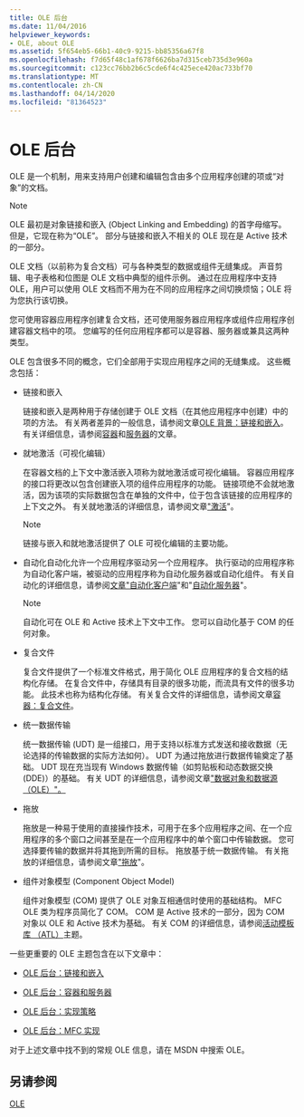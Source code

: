 ```yaml
---
title: OLE 后台
ms.date: 11/04/2016
helpviewer_keywords:
- OLE, about OLE
ms.assetid: 5f654eb5-66b1-40c9-9215-bb85356a67f8
ms.openlocfilehash: f7d65f48c1af678f6626ba7d315ceb735d3e960a
ms.sourcegitcommit: c123cc76bb2b6c5cde6f4c425ece420ac733bf70
ms.translationtype: MT
ms.contentlocale: zh-CN
ms.lasthandoff: 04/14/2020
ms.locfileid: "81364523"
---
```

# <a name="ole-background"></a>OLE 后台

OLE 是一个机制，用来支持用户创建和编辑包含由多个应用程序创建的项或“对象”的文档。

> [!NOTE]
> OLE 最初是对象链接和嵌入 (Object Linking and Embedding) 的首字母缩写。 但是，它现在称为“OLE”。 部分与链接和嵌入不相关的 OLE 现在是 Active 技术的一部分。

OLE 文档（以前称为复合文档）可与各种类型的数据或组件无缝集成。 声音剪辑、电子表格和位图是 OLE 文档中典型的组件示例。 通过在应用程序中支持 OLE，用户可以使用 OLE 文档而不用为在不同的应用程序之间切换烦恼；OLE 将为您执行该切换。

您可使用容器应用程序创建复合文档，还可使用服务器应用程序或组件应用程序创建容器文档中的项。 您编写的任何应用程序都可以是容器、服务器或兼具这两种类型。

OLE 包含很多不同的概念，它们全部用于实现应用程序之间的无缝集成。 这些概念包括：

- 链接和嵌入

   链接和嵌入是两种用于存储创建于 OLE 文档（在其他应用程序中创建）中的项的方法。 有关两者差异的一般信息，请参阅文章[OLE 背景：链接和嵌入](../mfc/ole-background-linking-and-embedding.md)。 有关详细信息，请参阅[容器](../mfc/containers.md)和[服务器](../mfc/servers.md)的文章。

- 就地激活（可视化编辑）

   在容器文档的上下文中激活嵌入项称为就地激活或可视化编辑。 容器应用程序的接口将更改以包含创建嵌入项的组件应用程序的功能。 链接项绝不会就地激活，因为该项的实际数据包含在单独的文件中，位于包含该链接的应用程序的上下文之外。 有关就地激活的详细信息，请参阅文章["激活](../mfc/activation-cpp.md)"。

   > [!NOTE]
   > 链接与嵌入和就地激活提供了 OLE 可视化编辑的主要功能。

- 自动化自动化允许一个应用程序驱动另一个应用程序。 执行驱动的应用程序称为自动化客户端，被驱动的应用程序称为自动化服务器或自动化组件。 有关自动化的详细信息，请参阅[文章"自动化客户端](../mfc/automation-clients.md)"和"[自动化服务器](../mfc/automation-servers.md)"。

   > [!NOTE]
   > 自动化可在 OLE 和 Active 技术上下文中工作。 您可以自动化基于 COM 的任何对象。

- 复合文件

   复合文件提供了一个标准文件格式，用于简化 OLE 应用程序的复合文档的结构化存储。 在复合文件中，存储具有目录的很多功能，而流具有文件的很多功能。 此技术也称为结构化存储。 有关复合文件的详细信息，请参阅文章[容器：复合文件](../mfc/containers-compound-files.md)。

- 统一数据传输

   统一数据传输 (UDT) 是一组接口，用于支持以标准方式发送和接收数据（无论选择的传输数据的实际方法如何）。 UDT 为通过拖放进行数据传输奠定了基础。 UDT 现在充当现有 Windows 数据传输（如剪贴板和动态数据交换 (DDE)）的基础。 有关 UDT 的详细信息，请参阅文章["数据对象和数据源 （OLE）"。](../mfc/data-objects-and-data-sources-ole.md)

- 拖放

   拖放是一种易于使用的直接操作技术，可用于在多个应用程序之间、在一个应用程序的多个窗口之间甚至是在一个应用程序中的单个窗口中传输数据。 您可选择要传输的数据并将其拖到所需的目标。 拖放基于统一数据传输。 有关拖放的详细信息，请参阅文章["拖放](../mfc/drag-and-drop-ole.md)"。

- 组件对象模型 (Component Object Model)

   组件对象模型 (COM) 提供了 OLE 对象互相通信时使用的基础结构。 MFC OLE 类为程序员简化了 COM。 COM 是 Active 技术的一部分，因为 COM 对象以 OLE 和 Active 技术为基础。 有关 COM 的详细信息，请参阅[活动模板库 （ATL）](../atl/active-template-library-atl-concepts.md)主题。

一些更重要的 OLE 主题包含在以下文章中：

- [OLE 后台：链接和嵌入](../mfc/ole-background-linking-and-embedding.md)

- [OLE 后台：容器和服务器](../mfc/ole-background-containers-and-servers.md)

- [OLE 后台：实现策略](../mfc/ole-background-implementation-strategies.md)

- [OLE 后台：MFC 实现](../mfc/ole-background-mfc-implementation.md)

对于上述文章中找不到的常规 OLE 信息，请在 MSDN 中搜索 OLE。

## <a name="see-also"></a>另请参阅

[OLE](../mfc/ole-in-mfc.md)
